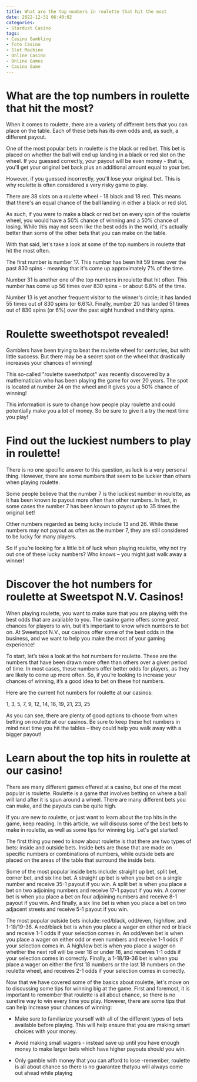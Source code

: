 ```yaml
---
title: What are the top numbers in roulette that hit the most
date: 2022-12-31 06:40:02
categories:
- Stardust Casino
tags:
- Casino Gambling
- Toto Casino
- Slot Machine
- Online Casino
- Online Games
- Casino Game
---
```



#  What are the top numbers in roulette that hit the most?

When it comes to roulette, there are a variety of different bets that you can place on the table. Each of these bets has its own odds and, as such, a different payout.

One of the most popular bets in roulette is the black or red bet. This bet is placed on whether the ball will end up landing in a black or red slot on the wheel. If you guessed correctly, your payout will be even money - that is, you'll get your original bet back plus an additional amount equal to your bet.

However, if you guessed incorrectly, you'll lose your original bet. This is why roulette is often considered a very risky game to play.

There are 38 slots on a roulette wheel - 18 black and 18 red. This means that there's an equal chance of the ball landing in either a black or red slot.

As such, if you were to make a black or red bet on every spin of the roulette wheel, you would have a 50% chance of winning and a 50% chance of losing. While this may not seem like the best odds in the world, it's actually better than some of the other bets that you can make on the table.

With that said, let's take a look at some of the top numbers in roulette that hit the most often.

The first number is number 17. This number has been hit 59 times over the past 830 spins - meaning that it's come up approximately 7% of the time.

Number 31 is another one of the top numbers in roulette that hit often. This number has come up 56 times over 830 spins - or about 6.8% of the time.


  Number 13 is yet another frequent visitor to the winner's circle; it has landed 55 times out of 830 spins (or 6.6%). Finally, number 20 has landed 51 times out of 830 spins (or 6%) over the past eight hundred and thirty spins.

#  Roulette sweethotspot revealed! 

Gamblers have been trying to beat the roulette wheel for centuries, but with little success. But there may be a secret spot on the wheel that drastically increases your chances of winning!

This so-called "roulette sweethotpot" was recently discovered by a mathematician who has been playing the game for over 20 years. The spot is located at number 24 on the wheel and it gives you a 50% chance of winning!

This information is sure to change how people play roulette and could potentially make you a lot of money. So be sure to give it a try the next time you play!

#  Find out the luckiest numbers to play in roulette!

There is no one specific answer to this question, as luck is a very personal thing. However, there are some numbers that seem to be luckier than others when playing roulette.

Some people believe that the number 7 is the luckiest number in roulette, as it has been known to payout more often than other numbers. In fact, in some cases the number 7 has been known to payout up to 35 times the original bet!

Other numbers regarded as being lucky include 13 and 26. While these numbers may not payout as often as the number 7, they are still considered to be lucky for many players.

So if you’re looking for a little bit of luck when playing roulette, why not try out one of these lucky numbers? Who knows – you might just walk away a winner!

#  Discover the hot numbers for roulette at Sweetspot N.V. Casinos!

When playing roulette, you want to make sure that you are playing with the best odds that are available to you. The casino game offers some great chances for players to win, but it’s important to know which numbers to bet on. At Sweetspot N.V., our casinos offer some of the best odds in the business, and we want to help you make the most of your gaming experience!

To start, let’s take a look at the hot numbers for roulette. These are the numbers that have been drawn more often than others over a given period of time. In most cases, these numbers offer better odds for players, as they are likely to come up more often. So, if you’re looking to increase your chances of winning, it’s a good idea to bet on these hot numbers.

Here are the current hot numbers for roulette at our casinos:

1, 3, 5, 7, 9, 12, 14, 16, 19, 21, 23, 25

As you can see, there are plenty of good options to choose from when betting on roulette at our casinos. Be sure to keep these hot numbers in mind next time you hit the tables – they could help you walk away with a bigger payout!

#  Learn about the top hits in roulette at our casino!

There are many different games offered at a casino, but one of the most popular is roulette. Roulette is a game that involves betting on where a ball will land after it is spun around a wheel. There are many different bets you can make, and the payouts can be quite high.

If you are new to roulette, or just want to learn about the top hits in the game, keep reading. In this article, we will discuss some of the best bets to make in roulette, as well as some tips for winning big. Let's get started!

The first thing you need to know about roulette is that there are two types of bets: inside and outside bets. Inside bets are those that are made on specific numbers or combinations of numbers, while outside bets are placed on the areas of the table that surround the inside bets.

Some of the most popular inside bets include: straight up bet, split bet, corner bet, and six line bet. A straight up bet is when you bet on a single number and receive 35-1 payout if you win. A split bet is when you place a bet on two adjoining numbers and receive 17-1 payout if you win. A corner bet is when you place a bet on four adjoining numbers and receive 8-1 payout if you win. And finally, a six line bet is when you place a bet on two adjacent streets and receive 5-1 payout if you win.

The most popular outside bets include: red/black, odd/even, high/low, and 1-18/19-36. A red/black bet is when you place a wager on either red or black and receive 1-1 odds if your selection comes in. An odd/even bet is when you place a wager on either odd or even numbers and receive 1-1 odds if your selection comes in. A high/low bet is when you place a wager on whether the next roll will be over 18 or under 18, and receives 1-1 odds if your selection comes in correctly. Finally, a 1-18/19-36 bet is when you place a wager on either the first 18 numbers or the last 18 numbers on the roulette wheel, and receives 2-1 odds if your selection comes in correctly.

Now that we have covered some of the basics about roulette, let's move on to discussing some tips for winning big at the game. First and foremost, it is important to remember that roulette is all about chance, so there is no surefire way to win every time you play. However, there are some tips that can help increase your chances of winning:

* Make sure to familiarize yourself with all of the different types of bets available before playing. This will help ensure that you are making smart choices with your money.

* Avoid making small wagers - instead save up until you have enough money to make larger bets which have higher payouts should you win.

* Only gamble with money that you can afford to lose -remember, roulette is all about chance so there is no guarantee thatyou will always come out ahead while playing